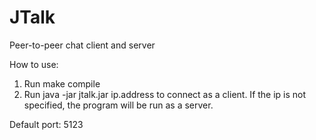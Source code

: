 JTalk
=====

Peer-to-peer chat client and server

How to use:
1) Run make compile
2) Run java -jar jtalk.jar ip.address to connect as a client. If the ip is not specified, the program will be run as a server.

Default port: 5123
